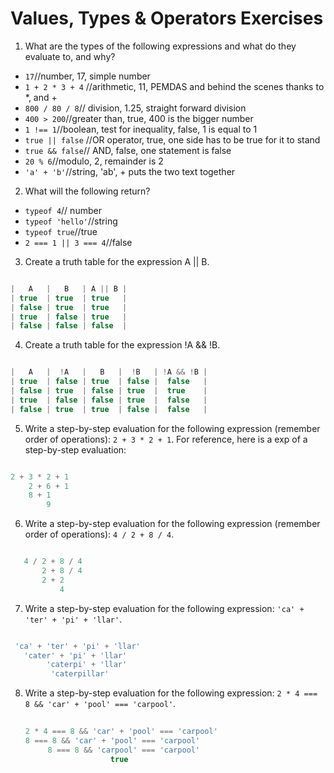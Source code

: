  # Values, Types & Operators Exercises

1. What are the types of the following expressions and what do they evaluate to, and why?
* `17`//number, 17, simple number 
* `1 + 2 * 3 + 4` //arithmetic, 11, PEMDAS and behind the scenes thanks to *, and +
* `800 / 80 / 8`// division, 1.25, straight forward division 
* `400 > 200`//greater than, true, 400 is the bigger number 
* `1 !== 1`//boolean, test for inequality, false, 1 is equal to 1
* `true || false` //OR operator, true, one side has to be true for it to stand 
* `true && false`// AND, false, one statement is false
* `20 % 6`//modulo, 2, remainder is 2
* `'a' + 'b'`//string, 'ab', + puts the two text together

2. What will the following return?
* `typeof 4`// number
*  `typeof 'hello'`//string
*  `typeof true`//true
* `2 === 1 || 3 === 4`//false

3. Create a truth table for the expression A || B.
``` js

|   A   |   B   | A || B |
| true  | true  | true   |
| false | true  | true   |
| true  | false | true   |
| false | false | false  |
```

4. Create a truth table for the expression !A && !B.

``` js 

|   A   |  !A   |   B   |  !B   | !A && !B |
| true  | false | true  | false |  false   |
| false | true  | false | true  |  true    |
| true  | false | false | true  |  false   |
| false | true  | true  | false |  false   |

```

5. Write a step-by-step evaluation for the following expression (remember order of operations): `2 + 3 * 2 + 1`.
  For reference, here is a exp of a step-by-step evaluation:
 
 ``` js 

 2 + 3 * 2 + 1
     2 + 6 + 1
	 8 + 1
	     9

```  
  
 6. Write a step-by-step evaluation for the following expression (remember order of operations): `4 / 2 + 8 / 4`.
   
 ``` js

    4 / 2 + 8 / 4
        2 + 8 / 4
	    2 + 2
	        4

 ```

 7. Write a step-by-step evaluation for the following expression: `'ca' + 'ter' + 'pi' + 'llar'`.
 
  ``` js

   'ca' + 'ter' + 'pi' + 'llar'
	 'cater' + 'pi' + 'llar'
	      'caterpi' + 'llar'
		   'caterpillar'

```

 8. Write a step-by-step evaluation for the following expression: `2 * 4 === 8 && 'car' + 'pool' === 'carpool'`.
   
     ``` js
   
     2 * 4 === 8 && 'car' + 'pool' === 'carpool'
	 8 === 8 && 'car' + 'pool' === 'carpool'
	      8 === 8 && 'carpool' === 'carpool'
					    true

```
